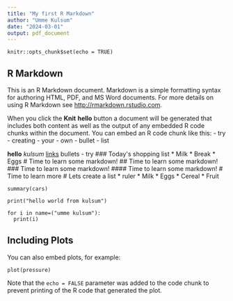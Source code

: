 ```yaml
---
title: "My first R Markdown"
author: "Umme Kulsum"
date: "2024-03-01"
output: pdf_document
---
```


```{r setup, include=FALSE}
knitr::opts_chunk$set(echo = TRUE)
```

## R Markdown

This is an R Markdown document. Markdown is a simple formatting syntax for authoring HTML, PDF, and MS Word documents. For more details on using R Markdown see <http://rmarkdown.rstudio.com>.

When you click the **Knit** **hello** button a document will be generated that includes both content as well as the output of any embedded R code chunks within the document. You can embed an R code chunk like this: - try - creating - your - own - bullet - list

**hello** *kulsum* [links](https://www.google.com) bullets - try \### Today's shopping list \* Milk \* Break \* Eggs \# Time to learn some markdown! \## Time to learn some markdown! \### Time to learn some markdown! \#### Time to learn some markdown! \# Time to learn more \# Lets create a list \* ruler \* Milk \* Eggs \* Cereal \* Fruit

```{r cars}
summary(cars)
```

```{r}
print("hello world from kulsum")
```

```{python}
for i in name=("umme kulsum"):
  print(i)
```

## Including Plots

You can also embed plots, for example:

```{r pressure, echo=FALSE}
plot(pressure)
```

Note that the `echo = FALSE` parameter was added to the code chunk to prevent printing of the R code that generated the plot.

